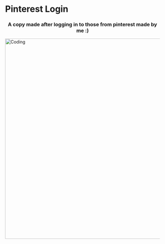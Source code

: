 # Pinterest Login

<h3 align="center">A copy made after logging in to those from pinterest made by me :)</h3>

<img align="center" alt="Coding" width="650" src="https://c.tenor.com/GfSX-u7VGM4AAAAC/coding.gif">
